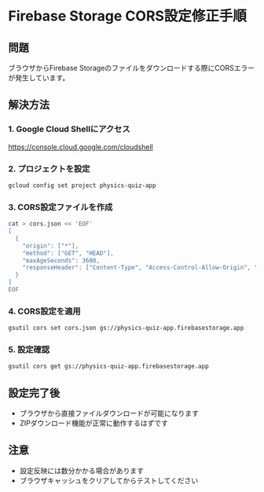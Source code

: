 # Firebase Storage CORS設定修正手順

## 問題
ブラウザからFirebase Storageのファイルをダウンロードする際にCORSエラーが発生しています。

## 解決方法

### 1. Google Cloud Shellにアクセス
https://console.cloud.google.com/cloudshell

### 2. プロジェクトを設定
```bash
gcloud config set project physics-quiz-app
```

### 3. CORS設定ファイルを作成
```bash
cat > cors.json << 'EOF'
[
  {
    "origin": ["*"],
    "method": ["GET", "HEAD"],
    "maxAgeSeconds": 3600,
    "responseHeader": ["Content-Type", "Access-Control-Allow-Origin", "Access-Control-Allow-Methods"]
  }
]
EOF
```

### 4. CORS設定を適用
```bash
gsutil cors set cors.json gs://physics-quiz-app.firebasestorage.app
```

### 5. 設定確認
```bash
gsutil cors get gs://physics-quiz-app.firebasestorage.app
```

## 設定完了後
- ブラウザから直接ファイルダウンロードが可能になります
- ZIPダウンロード機能が正常に動作するはずです

## 注意
- 設定反映には数分かかる場合があります
- ブラウザキャッシュをクリアしてからテストしてください 